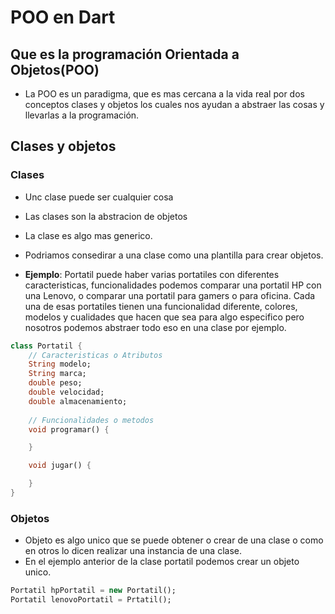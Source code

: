# POO en Dart

## Que es la programación Orientada a Objetos(POO)

- La POO es un paradigma, que es mas cercana a la vida real por dos conceptos clases y objetos los cuales nos ayudan a abstraer las cosas y llevarlas a la programación.

## Clases y objetos
### Clases
- Unc clase puede ser cualquier cosa
- Las clases son la abstracion de objetos
- La clase es algo mas generico.
- Podriamos consedirar a una clase como una plantilla para crear objetos.

- **Ejemplo**: Portatil puede haber varias portatiles con diferentes caracteristicas, funcionalidades podemos comparar una portatil HP con una Lenovo, o comparar una portatil para gamers o para oficina. Cada una de esas portatiles tienen una funcionalidad diferente, colores, modelos y cualidades que hacen que sea para algo especifico pero nosotros podemos abstraer todo eso en una clase por ejemplo.

```dart
class Portatil {
    // Caracteristicas o Atributos
    String modelo;
    String marca;
    double peso;
    double velocidad;
    double almacenamiento;
    
    // Funcionalidades o metodos
    void programar() {

    }

    void jugar() {

    }
}
```

### Objetos

- Objeto es algo unico que se puede obtener o crear de una clase o como en otros lo dicen realizar una instancia de una clase.
- En el ejemplo anterior de la clase portatil podemos crear un objeto unico.

```dart
Portatil hpPortatil = new Portatil();
Portatil lenovoPortatil = Prtatil();
```
